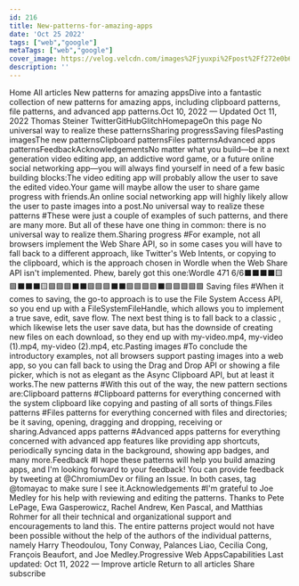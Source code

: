 ```yaml
---
id: 216
title: New-patterns-for-amazing-apps
date: 'Oct 25 2022'
tags: ["web","google"]
metaTags: ["web","google"]
cover_image: https://velog.velcdn.com/images%2Fjyuxpi%2Fpost%2Ff272e0b6-0bd0-4e34-80f5-ab2cde66ea48%2Fimage.png
description: ''
---
```


 Home  All articles New patterns for amazing appsDive into a fantastic collection of new patterns for amazing apps, including clipboard patterns, file patterns, and advanced app patterns.Oct 10, 2022 — Updated Oct 11, 2022   Thomas Steiner TwitterGitHubGlitchHomepageOn this page No universal way to realize these patternsSharing progressSaving filesPasting imagesThe new patternsClipboard patternsFiles patternsAdvanced apps patternsFeedbackAcknowledgementsNo matter what you build—be it a next generation video editing app, an addictive word game, or a future online social networking app—you will always find yourself in need of a few basic building blocks:The video editing app will probably allow the user to save the edited video.Your game will maybe allow the user to share game progress with friends.An online social networking app will highly likely allow the user to paste images into a post.No universal way to realize these patterns #These were just a couple of examples of such patterns, and there are many more. But all of these have one thing in common: there is no universal way to realize them.Sharing progress #For example, not all browsers implement the Web Share API, so in some cases you will have to fall back to a different approach, like Twitter's Web Intents, or copying to the clipboard, which is the approach chosen in Wordle when the Web Share API isn't implemented. Phew, barely got this one:Wordle 471 6/6⬛⬛⬛⬛🟨🟩⬛⬛⬛🟨🟩🟩🟩⬛⬛🟩🟩🟩⬛⬛🟩🟩🟩🟩⬛🟩🟩🟩🟩🟩 Saving files #When it comes to saving, the go-to approach is to use the File System Access API, so you end up with a FileSystemFileHandle, which allows you to implement a true save, edit, save flow. The next best thing is to fall back to a classic <a download>, which likewise lets the user save data, but has the downside of creating new files on each download, so they end up with my-video.mp4, my-video (1).mp4, my-video (2).mp4, etc.Pasting images #To conclude the introductory examples, not all browsers support pasting images into a web app, so you can fall back to using the Drag and Drop API or showing a file picker, which is not as elegant as the Async Clipboard API, but at least it works.The new patterns #With this out of the way, the new pattern sections are:Clipboard patterns #Clipboard patterns for everything concerned with the system clipboard like copying and pasting of all sorts of things.Files patterns #Files patterns for everything concerned with files and directories; be it saving, opening, dragging and dropping, receiving or sharing.Advanced apps patterns #Advanced apps patterns for everything concerned with advanced app features like providing app shortcuts, periodically syncing data in the background, showing app badges, and many more.Feedback #I hope these patterns will help you build amazing apps, and I'm looking forward to your feedback! You can provide feedback by tweeting at @ChromiumDev or filing an Issue. In both cases, tag @tomayac to make sure I see it.Acknowledgements #I'm grateful to Joe Medley for his help with reviewing and editing the patterns. Thanks to Pete LePage, Ewa Gasperowicz, Rachel Andrew, Ken Pascal, and Matthias Rohmer for all their technical and organizational support and encouragements to land this. The entire patterns project would not have been possible without the help of the authors of the individual patterns, namely Harry Theodoulou, Tony Conway, Palances Liao, Cecilia Cong, François Beaufort, and Joe Medley.Progressive Web AppsCapabilities Last updated: Oct 11, 2022  —  Improve article   Return to all articles   Share   subscribe 

